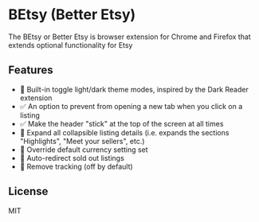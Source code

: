 # BEtsy (Better Etsy)

The BEtsy or Better Etsy is browser extension for Chrome and Firefox that extends optional functionality for Etsy

## Features

- 🚧 Built-in toggle light/dark theme modes, inspired by the Dark Reader extension
- ✅ An option to prevent from opening a new tab when you click on a listing
- ✅ Make the header "stick" at the top of the screen at all times
- 🚧 Expand all collapsible listing details (i.e. expands the sections "Highlights", "Meet your sellers", etc.)
- 🚧 Override default currency setting set
- 🚧 Auto-redirect sold out listings
- 🚧 Remove tracking (off by default)

## License

MIT